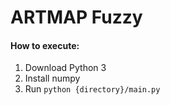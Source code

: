 # ARTMAP Fuzzy

#### How to execute:

1. Download Python 3
2. Install numpy
3. Run ```python {directory}/main.py```